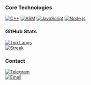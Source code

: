 ### Core Technologies  
[![C++](https://img.shields.io/badge/C++-00599C?style=flat&logo=c%2B%2B&logoColor=white)]()
[![ASM](https://img.shields.io/badge/Assembly-2C5D2B?style=flat&logo=assemblyscript&logoColor=white)]()
[![JavaScript](https://img.shields.io/badge/JavaScript-F7DF1E?style=flat&logo=javascript&logoColor=black)]()
[![Node.js](https://img.shields.io/badge/Node.js-339933?style=flat&logo=nodedotjs&logoColor=white)]()


### GitHub Stats  
[![Top Langs](https://github-readme-stats.vercel.app/api/top-langs/?username=Intrspct&layout=compact&theme=dark&hide_border=true)](https://github.com/1ntrspct)  
[![Streak](https://streak-stats.demolab.com?user=1ntrspct&theme=dark&hide_border=true)](https://git.io/streak-stats)  

### Contact  
[![Telegram](https://img.shields.io/badge/Telegram-26A5E4?style=flat&logo=telegram&logoColor=white)](https://t.me/@intrspct)  
[![Email](https://img.shields.io/badge/Email-D14836?style=flat&logo=gmail&logoColor=white)](mailto:africanfemboy@gmail.com)  

